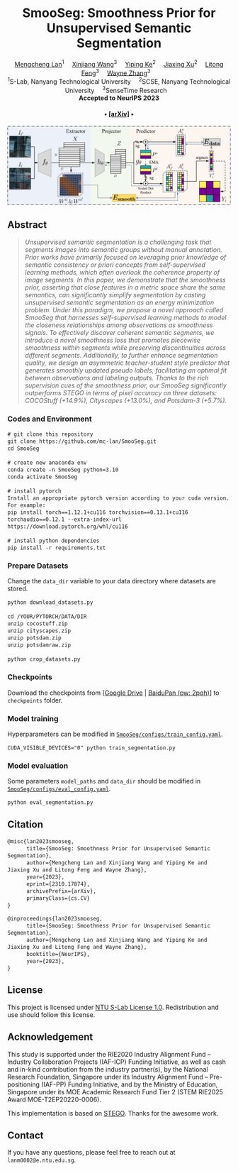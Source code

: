 <div align="center">

<h1>SmooSeg: Smoothness Prior for Unsupervised Semantic Segmentation</h1>

<div>
    <a href='https://mc-lan.github.io/' target='_blank'>Mengcheng Lan</a><sup>1</sup>&emsp;
    <a href='https://scholar.google.com.hk/citations?user=q4lnWaoAAAAJ&hl=en&inst=8669986779262753491&oi=ao' target='_blank'>Xinjiang Wang</a><sup>3</sup>&emsp;
    <a href='https://keyiping.wixsite.com/index' target='_blank'>Yiping Ke</a><sup>2</sup>&emsp;
    <a href='https://angusmonroe.cn/' target='_blank'>Jiaxing Xu</a><sup>2</sup>&emsp;
    <a href='https://scholar.google.com.hk/citations?user=PnNAAasAAAAJ&hl=en' target='_blank'>Litong Feng</a><sup>3</sup>&emsp;
    <a href='https://scholar.google.com.hk/citations?user=5GtyVooAAAAJ&hl=en&inst=8669986779262753491&oi=ao' target='_blank'>Wayne Zhang</a><sup>3</sup>&emsp;
</div>
<div>
    <sup>1</sup>S-Lab, Nanyang Technological University&emsp; 
    <sup>2</sup>SCSE, Nanyang Technological University&emsp; 
    <sup>3</sup>SenseTime Research&emsp;
</div>

<div>
    <strong>Accepted to NeurIPS 2023</strong>
</div>

<div>
    <h4 align="center">
        • <a href="https://arxiv.org/abs/2310.17874" target='_blank'>[arXiv]</a> •
    </h4>
</div>

<img src="assets/framework.jpg" width="700px"/>

</div>

## Abstract
> *Unsupervised semantic segmentation is a challenging task that segments images into semantic groups without manual annotation. 
Prior works have primarily focused on leveraging prior knowledge of semantic consistency or priori concepts from self-supervised learning methods, which often overlook the coherence property of image segments. 
In this paper, we demonstrate that the smoothness prior, asserting that close features in a metric space share the same semantics, can significantly simplify segmentation by casting unsupervised semantic segmentation as an energy minimization problem. 
Under this paradigm, we propose a novel approach called SmooSeg that harnesses self-supervised learning methods to model the closeness relationships among observations as smoothness signals. 
To effectively discover coherent semantic segments, we introduce a novel smoothness loss that promotes piecewise smoothness within segments while preserving discontinuities across different segments. 
Additionally, to further enhance segmentation quality, we design an asymmetric teacher-student style predictor that generates smoothly updated pseudo labels, facilitating an optimal fit between observations and labeling outputs. 
Thanks to the rich supervision cues of the smoothness prior, our SmooSeg significantly outperforms STEGO in terms of pixel accuracy on three datasets: COCOStuff (+14.9%), Cityscapes (+13.0%), and Potsdam-3 (+5.7%).*


### Codes and Environment

```
# git clone this repository
git clone https://github.com/mc-lan/SmooSeg.git
cd SmooSeg

# create new anaconda env
conda create -n SmooSeg python=3.10
conda activate SmooSeg

# install pytorch
Install an appropriate pytorch version according to your cuda version. For example:
pip install torch==1.12.1+cu116 torchvision==0.13.1+cu116 torchaudio==0.12.1 --extra-index-url https://download.pytorch.org/whl/cu116

# install python dependencies
pip install -r requirements.txt
```

### Prepare Datasets
Change the `data_dir` variable to your data directory where datasets are stored.

```shell script
python download_datasets.py

cd /YOUR/PYTORCH/DATA/DIR
unzip cocostuff.zip
unzip cityscapes.zip
unzip potsdam.zip
unzip potsdamraw.zip

python crop_datasets.py
```

### Checkpoints
Download the checkpoints from [[Google Drive](https://drive.google.com/drive/folders/1DueMGFkN6p1RvCxym5BpxsOdm2q3tSCl?usp=drive_link) | [BaiduPan (pw: 2pqh)](https://pan.baidu.com/s/1rK8L7uHmaE5Vun4yLnnL5g?pwd=2pqh)] to `checkpoints` folder.

### Model training
Hyperparameters can be modified in [`SmooSeg/configs/train_config.yaml`](configs/train_config.yaml).
```shell script
CUDA_VISIBLE_DEVICES="0" python train_segmentation.py
```

### Model evaluation
Some parameters `model_paths` and `data_dir` should be modified in [`SmooSeg/configs/eval_config.yaml`](configs/eval_config.yaml).
```shell script
python eval_segmentation.py
```

## Citation
```
@misc{lan2023smooseg,
      title={SmooSeg: Smoothness Prior for Unsupervised Semantic Segmentation}, 
      author={Mengcheng Lan and Xinjiang Wang and Yiping Ke and Jiaxing Xu and Litong Feng and Wayne Zhang},
      year={2023},
      eprint={2310.17874},
      archivePrefix={arXiv},
      primaryClass={cs.CV}
}
```
```
@inproceedings{lan2023smooseg,
      title={SmooSeg: Smoothness Prior for Unsupervised Semantic Segmentation}, 
      author={Mengcheng Lan and Xinjiang Wang and Yiping Ke and Jiaxing Xu and Litong Feng and Wayne Zhang},
      booktitle={NeurIPS},
      year={2023},
}
```

## License
This project is licensed under <a rel="license" href="https://github.com/mc-lan/SmooSeg/blob/master/LICENSE">NTU S-Lab License 1.0</a>. Redistribution and use should follow this license.


## Acknowledgement
This study is supported under the RIE2020 Industry Alignment Fund – Industry Collaboration Projects (IAF-ICP) Funding Initiative, as well as cash and in-kind contribution from the industry partner(s), by the National Research Foundation, Singapore under its Industry Alignment Fund – Pre-positioning (IAF-PP) Funding Initiative, and by the Ministry of Education, Singapore under its MOE Academic Research Fund Tier 2 (STEM RIE2025 Award MOE-T2EP20220-0006).

This implementation is based on [STEGO](https://github.com/mhamilton723/STEGO/tree/master). Thanks for the awesome work.

## Contact
If you have any questions, please feel free to reach out at `lanm0002@e.ntu.edu.sg`.
